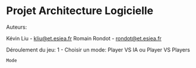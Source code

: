 # Projet Architecture Logicielle

Auteurs: 

Kévin Liu - kliu@et.esiea.fr
Romain Rondot - rondot@et.esiea.fr

Déroulement du jeu:
1 - Choisir un mode: Player VS IA ou Player VS Players

    Mode 
